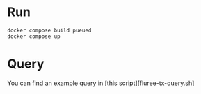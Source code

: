 # Run

```
docker compose build pueued
docker compose up
```

# Query

You can find an example query in [this script][fluree-tx-query.sh]
